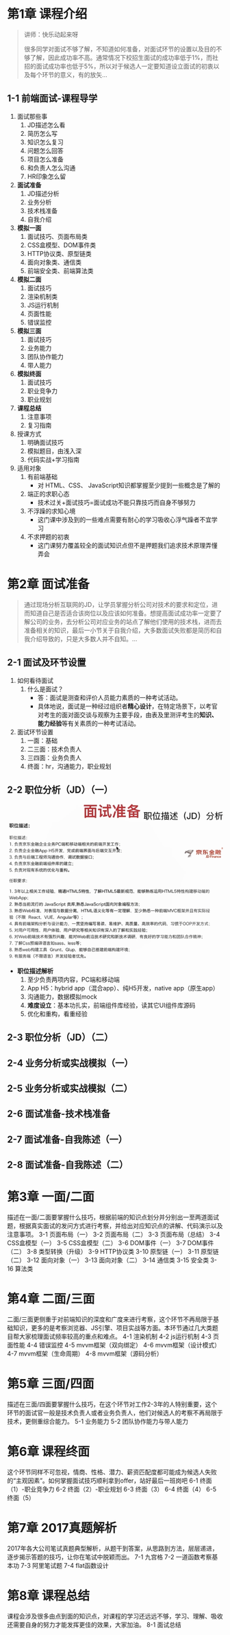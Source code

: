 # 第1章 课程介绍

> 讲师：快乐动起来呀
>
> 很多同学对面试不够了解，不知道如何准备，对面试环节的设置以及目的不够了解，因此成功率不高。通常情况下校招生面试的成功率低于1%，而社招的面试成功率也低于5%，所以对于候选人一定要知道设立面试的初衷以及每个环节的意义，有的放矢...

## 1-1 前端面试-课程导学

1. 面试那些事
   1. JD描述怎么看
   2. 简历怎么写
   3. 知识怎么复习
   4. 问题怎么回答
   5. 项目怎么准备
   6. 和负责人怎么沟通
   7. HR印象怎么留
2. **面试准备**
   1. JD描述分析
   2. 业务分析
   3. 技术栈准备
   4. 自我介绍
3. **模拟一面**
   1. 面试技巧、页面布局类
   2. CSS盒模型、DOM事件类
   3. HTTP协议类、原型链类
   4. 面向对象类、通信类
   5. 前端安全类、前端算法类
4. **模拟二面**
   1. 面试技巧
   2. 渲染机制类
   3. JS运行机制
   4. 页面性能
   5. 错误监控
5. **模拟三面**
   1. 面试技巧
   2. 业务能力
   3. 团队协作能力
   4. 带人能力
6. **模拟终面**
   1. 面试技巧
   2. 职业竞争力
   3. 职业规划
7. **课程总结**
   1. 注意事项
   2. 复习指南
8. 授课方式
   1. 明确面试技巧
   2. 模拟题目，由浅入深
   3. 代码实战+学习指南
9. 适用对象
   1. 有前端基础
      - 对 HTML、CSS、 JavaScript知识都掌握至少提到一些概念是了解的
   2. 端正的求职心态
      - 技术过关+面试技巧=面试成功不能只靠技巧而自身不够努力
   3. 不浮躁的求知心境
      - 这门课中涉及到的一些难点需要有耐心的学习吸收心浮气躁者不宜学习
   4. 不求押题的初衷
      - 这门课努力覆盖较全的面试知识点但不是押题我们追求技术原理弄懂弄会

# 第2章 面试准备

> 通过现场分析互联网的JD，让学员掌握分析公司对技术的要求和定位，进而知道自己是否适合该岗位以及应该如何准备。想提高面试成功率一定要了解公司的业务，去分析公司对应业务的站点了解他们使用的技术栈，进而去准备相关的知识，最后一小节关于自我介绍，大多数面试失败都是简历和自我介绍导致的，只是大多数人并不自知。...

## 2-1 面试及环节设置

1. 如何看待面试
   1. 什么是面试？
      - 答：面试是测查和评价人员能力素质的一种考试活动。
      - 具体地说，面试是一种经过组织者**精心设计**，在特定场景下，以考官对考生的面对面交谈与观察为主要手段，由表及里测评考生的**知识、能力经验**等有关素质的一种考试活动。
2. 面试环节设置
   1. 一面：基础
   2. 二三面：技术负责人
   3. 三四面：业务负责人
   4. 终面：hr，沟通能力，职业规划

## 2-2 职位分析（JD）（一）

![image-20210527214757978](HTML前端工程师面试必备技巧.assets/image-20210527214757978.png)

- **职位描述解析**
  1. 至少负责两项内容，PC端和移动端
  2. App H5：hybrid app（混合app）、纯H5开发，native app（原生app）
  3. 沟通能力，数据模拟mock
  4. **难度设立**：基本功扎实，前端组件库经验，读其它UI组件库源码
  5. 优化和重构，看重经验

## 2-3 职位分析（JD）（二）

## 2-4 业务分析或实战模拟（一）

## 2-5 业务分析或实战模拟（二）

## 2-6 面试准备-技术栈准备

## 2-7 面试准备-自我陈述（一）

## 2-8 面试准备-自我陈述（二）

# 第3章 一面/二面

描述在一面/二面要掌握什么技巧，根据前端的知识点划分并分别出一至两道面试题，根据真实面试的发问方式进行考察，并给出对应知识点的讲解、代码演示以及注意事项。
	3-1 页面布局（一）
	3-2 页面布局（二）
	3-3 页面布局（总结）
	3-4 CSS盒模型（一）
	3-5 CSS盒模型（二）
	3-6 DOM事件（一）
	3-7 DOM事件（二）
	3-8 类型转换（升级）
	3-9 HTTP协议类
	3-10 原型链（一）
	3-11 原型链（二）
	3-12 面向对象（一）
	3-13 面向对象（二）
	3-14 通信类
	3-15 安全类
	3-16 算法类

# 第4章 二面/三面

二面/三面更侧重于对前端知识的深度和广度来进行考察，这个环节不再局限于基础知识，更多的是考察浏览器、JS引擎、项目实战等方面。本环节通过几大类题目帮大家梳理面试频率较高的重点和难点。
	4-1 渲染机制
	4-2 js运行机制
	4-3 页面性能
	4-4 错误监控
	4-5 mvvm框架（双向绑定）
	4-6 mvvm框架（设计模式）
	4-7 mvvm框架（生命周期）
	4-8 mvvm框架（源码分析）

# 第5章 三面/四面

描述在三面/四面要掌握什么技巧，在这个环节对工作2-3年的人特别重要，这个环节的面试官一般是技术负责人或者业务负责人，他们对候选人的考察不再局限于技术，更侧重综合能力。
	5-1 业务能力
	5-2 团队协作能力与带人能力

# 第6章 课程终面

这个环节同样不可忽视，情商、性格、潜力、薪资匹配度都可能成为候选人失败的“主观因素”。如何掌握面试技巧顺利拿到offer，站好最后一班岗吧
	6-1 终面（1）-职业竞争力
	6-2 终面（2）-职业规划
	6-3 终面（3）
	6-4 终面（4）
	6-5 终面（5）

# 第7章 2017真题解析

2017年各大公司笔试真题典型解析，从题干到答案，从思路到方法，层层递进，逐步揭示答题的技巧，让你在笔试中脱颖而出。
	7-1 九宫格
	7-2 一道函数考察基本功
	7-3 阿里笔试题
	7-4 flat函数设计

# 第8章 课程总结

课程会涉及很多由点到面的知识点，对课程的学习还远远不够，学习、理解、吸收还需要自身的努力才能发挥更佳的效果，大家加油。
	8-1 面试总结